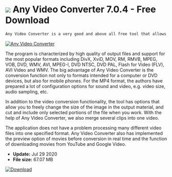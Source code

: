 # ![](https://cdn.softexe.net/static/icon/f/any-video-converter-8948.png) Any Video Converter 7.0.4 - Free Download

```sh
Any Video Converter is a very good and above all free tool that allows you to quickly convert video between different file formats.
```
[![Any Video Converter](https://gallery.dpcdn.pl/imgc/Tools/223/g_-_420x350_1.5_-_x8adea715-0def-4c2f-8c2e-76d952b0c454.png)](https://softexe.net/win/multimedia/video/any-video-converter:hadh.html)

The program is characterized by high quality of output files and support for the most popular formats including DivX, XviD, MOV, RM, RMVB, MPEG, VOB, DVD, WMV, AVI, MPEG-I, DVD NTSC, DVD PAL, Flash for Video (FLV), AVI Video and WMV. The big advantage of Any Video Converter is the conversion function not only to formats intended for a computer or DVD devices, but also for mobile phones. For the MP4 format, the authors have prepared a lot of configuration options for sound and video, e.g. video size, audio sampling, etc.
 
 In addition to the video conversion functionality, the tool has options that allow you to freely change the size of the image in the output material, and cut and include only selected portions of the file when you work. With the help of Any Video Converter, we also merge several clips into one video.
 
 The application does not have a problem processing many different video files into one specified format. Any Video Converter also has implemented the preview option of movies before conversion in real time and the function of downloading movies from YouTube and Google Video.


- **Update:** Jul 29 2020
- **File size:** 67.07 MB

[![Download](https://cdn.softexe.net/static/img/download.png)](https://softexe.net/win/multimedia/video/any-video-converter:hadh.html)

